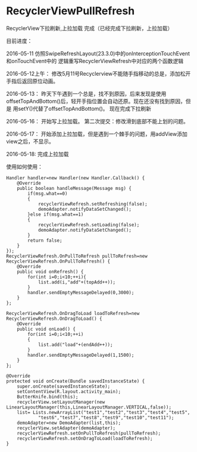 # RecyclerViewPullRefresh
RecyclerView下拉刷新,上拉加载
完成（已经完成下拉刷新，上拉加载）

目前进度：

2016-05-11 仿照SwipeRefreshLayout(23.3.0)中的onInterceptionTouchEvent和onTouchEvent中的
逻辑重写RecyclerViewRefresh中对应的两个函数逻辑

2016-05-12上午：
修改5月11号Recyclerview不能随手指移动的总是，添加松开手指后返回原位动画。

2016-05-13：
昨天下午遇到一个总是，找不到原因，后来发现是使用offsetTopAndBottom()后，轻开手指位置会自动还原。现在还没有找到原因，但是
用setY()代替了offsetTopAndBottom()。
现在完成下拉刷新

2016-05-16：
开始写上拉加载。
第二次提交：修改滑到底部不能上划的问题。

2016-05-17：
开始添加上拉加载，但是遇到一个棘手的问题，用addView添加view之后，不显示。

2016-05-18:
完成上拉加载

使用如何使用：


    Handler handler=new Handler(new Handler.Callback() {
        @Override
        public boolean handleMessage(Message msg) {
            if(msg.what==0)
            {
                recyclerViewRefresh.setRefreshing(false);
                demoAdapter.notifyDataSetChanged();
            }else if(msg.what==1)
            {
                recyclerViewRefresh.setLoading(false);
                demoAdapter.notifyDataSetChanged();
            }
            return false;
        }
    });
    RecyclerViewRefresh.OnPullToRefresh pullToRefresh=new RecyclerViewRefresh.OnPullToRefresh() {
        @Override
        public void onRefresh() {
            for(int i=0;i<10;++i){
                list.add(i,"add"+(topAdd++));
            }
            handler.sendEmptyMessageDelayed(0,3000);
        }
    };

    RecyclerViewRefresh.OnDragToLoad loadToRefresh=new RecyclerViewRefresh.OnDragToLoad() {
        @Override
        public void onLoad() {
            for(int i=0;i<10;++i)
            {
                list.add("load"+(endAdd++));
            }
            handler.sendEmptyMessageDelayed(1,1500);
        }
    };

    @Override
    protected void onCreate(Bundle savedInstanceState) {
        super.onCreate(savedInstanceState);
        setContentView(R.layout.activity_main);
        ButterKnife.bind(this);
        recyclerView.setLayoutManager(new LinearLayoutManager(this,LinearLayoutManager.VERTICAL,false));
        list= Lists.newArrayList("test1","test2","test3","test4","test5",
                "test6","test7","test8","test9","test10","test11");
        demoAdapter=new DemoAdapter(list,this);
        recyclerView.setAdapter(demoAdapter);
        recyclerViewRefresh.setOnPullToRefresh(pullToRefresh);
        recyclerViewRefresh.setOnDragToLoad(loadToRefresh);
    }
